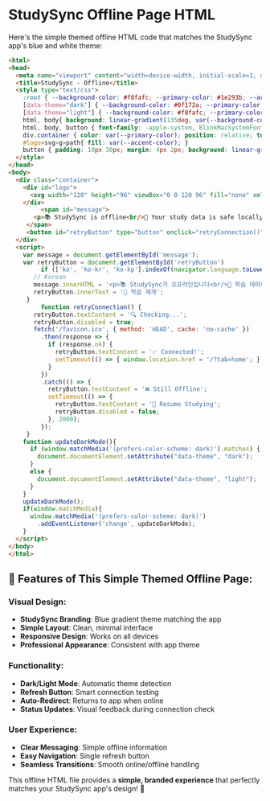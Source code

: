 # StudySync Offline Page HTML

Here's the simple themed offline HTML code that matches the StudySync app's blue and white theme:

```html
<html>
<head>
  <meta name="viewport" content="width=device-width, initial-scale=1, user-scalable=no">
  <title>StudySync - Offline</title>
  <style type="text/css"> 
    :root { --background-color: #f8fafc; --primary-color: #1e293b; --accent-color: #3b82f6; }
    [data-theme="dark"] { --background-color: #0f172a; --primary-color: #f1f5f9; --accent-color: #60a5fa; }
    [data-theme="light"] { --background-color: #f8fafc; --primary-color: #1e293b; --accent-color: #3b82f6; }
    html, body{ background: linear-gradient(135deg, var(--background-color) 0%, #e0f2fe 100%); }
    html, body, button { font-family: -apple-system, BlinkMacSystemFont, 'Segoe UI', Roboto, sans-serif; font-size: 18px; } 
    div.container { color: var(--primary-color); position: relative; top: 100px; text-align: center; } 
    #logo>svg>g>path{ fill: var(--accent-color); }
    button { padding: 10px 30px; margin: 4px 2px; background: linear-gradient(135deg, var(--accent-color) 0%, #1d4ed8 100%); color: white; border: none; border-radius: 8px; cursor: pointer; }
  </style>
</head>
<body>
  <div class="container">
    <div id="logo">
      <svg width="120" height="96" viewBox="0 0 120 96" fill="none" xmlns="http://www.w3.org/2000/svg"><g clip-path="url(#clip0_5510_497)"><path d="M118.275 87.9562L7.27647 0.958312C6.45147 0.313687 5.47272 0 4.50522 0C3.17022 0 1.84459 0.592125 0.959779 1.72294C-0.575284 3.68062 -0.234596 6.51 1.72253 8.04187L112.554 94.8731C114.523 96.4112 117.348 96.0596 118.871 94.1085C120.581 92.325 120.225 89.4937 118.275 87.9562Z" fill="currentColor"/><path opacity="0.4" d="M36 53.8313C32.6869 53.8313 30 56.5163 30 59.6625V89.4937C30 92.8069 32.6869 95.4937 36 95.4937C39.3131 95.4937 42 92.8069 42 89.4937V59.6625C42 56.6813 39.3187 53.8313 36 53.8313ZM54 90C54 93.3131 56.6869 96 60 96C63.3131 96 66 93.3131 66 90V69.8625L54 60.4575V90ZM12 71.8313C8.68687 71.8313 6 74.5163 6 77.6625V89.4937C6 92.8069 8.68687 95.4937 12 95.4937C15.3131 95.4937 18 92.8069 18 89.4937V77.6625C18 74.6813 15.3131 71.8313 12 71.8313ZM60 36C57.9937 36 56.325 37.0313 55.2375 38.55L66 46.9875V42C66 38.6812 63.3187 36 60 36ZM107.831 0C104.518 0 101.831 2.68687 101.831 6V75.2063L113.831 84.6113V6C113.831 2.68687 111.319 0 107.831 0ZM78 90C78 93.3131 80.6869 96 84 96C87.3131 96 90 93.3131 90 90V88.6684L78 79.2634V90ZM84 18C80.6869 18 78 20.6869 78 24V56.3813L90 65.7862V24C90 20.6812 87.3187 18 84 18Z" fill="currentColor"/></g><defs><clipPath id="clip0_5510_497"><rect width="120" height="96" fill="white"/></clipPath></defs></svg>
    </div>
         <span id="message">
       <p>📚 StudySync is offline<br/>📖 Your study data is safe locally</p>
     </span>
     <button id="retryButton" type="button" onclick="retryConnection()">🔄 Resume Studying</button>
  </div>
  <script>
    var message = document.getElementById('message');
    var retryButton = document.getElementById('retryButton')
         if (['ko', 'ko-kr', 'ko-kp'].indexOf(navigator.language.toLowerCase()) > -1) {
       // Korean
       message.innerHTML = '<p>📚 StudySync가 오프라인입니다<br/>📖 학습 데이터는 로컬에 안전하게 저장됩니다</p>';
       retryButton.innerText = '🔄 학습 재개';
     }
         function retryConnection() {
       retryButton.textContent = '🔍 Checking...';
       retryButton.disabled = true;
       fetch('/favicon.ico', { method: 'HEAD', cache: 'no-cache' })
         .then(response => {
           if (response.ok) {
             retryButton.textContent = '✅ Connected!';
             setTimeout(() => { window.location.href = '/?tab=home'; }, 1000);
           }
         })
         .catch(() => {
           retryButton.textContent = '❌ Still Offline';
           setTimeout(() => {
             retryButton.textContent = '🔄 Resume Studying';
             retryButton.disabled = false;
           }, 2000);
         });
     }
    function updateDarkMode(){
      if (window.matchMedia('(prefers-color-scheme: dark)').matches) {
        document.documentElement.setAttribute("data-theme", "dark");
      }
      else {
        document.documentElement.setAttribute("data-theme", "light");
      } 
    }
    updateDarkMode();
    if(window.matchMedia){
      window.matchMedia('(prefers-color-scheme: dark)')
        .addEventListener('change', updateDarkMode);
    }
  </script>
</body>
</html>
```

## 🎨 **Features of This Simple Themed Offline Page:**

### **Visual Design:**
- **StudySync Branding**: Blue gradient theme matching the app
- **Simple Layout**: Clean, minimal interface
- **Responsive Design**: Works on all devices
- **Professional Appearance**: Consistent with app theme

### **Functionality:**
- **Dark/Light Mode**: Automatic theme detection
- **Refresh Button**: Smart connection testing
- **Auto-Redirect**: Returns to app when online
- **Status Updates**: Visual feedback during connection check

### **User Experience:**
- **Clear Messaging**: Simple offline information
- **Easy Navigation**: Single refresh button
- **Seamless Transitions**: Smooth online/offline handling

This offline HTML file provides a **simple, branded experience** that perfectly matches your StudySync app's design! 🎉
